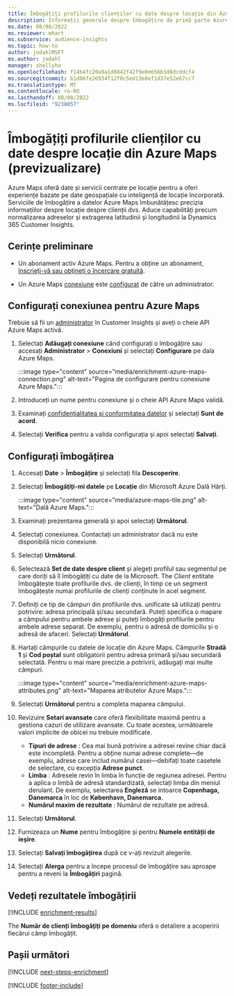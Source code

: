 ```yaml
---
title: Îmbogățiți profilurile clienților cu date despre locație din Azure Maps (previzualizare)
description: Informații generale despre îmbogățire de primă parte Azure Maps.
ms.date: 08/08/2022
ms.reviewer: mhart
ms.subservice: audience-insights
ms.topic: how-to
author: jodahlMSFT
ms.author: jodahl
manager: shellyha
ms.openlocfilehash: f14b4fc20a9a1d8842f42f9e0e656b3d8dcddcf4
ms.sourcegitcommit: b1d06fe26934f12f0c5ed13e8ef1d37e52e67cc7
ms.translationtype: MT
ms.contentlocale: ro-RO
ms.lasthandoff: 08/08/2022
ms.locfileid: "9238057"
---
```

# <a name="enrich-customer-profiles-with-location-data-from-azure-maps-preview"></a>Îmbogățiți profilurile clienților cu date despre locație din Azure Maps (previzualizare)

Azure Maps oferă date și servicii centrate pe locație pentru a oferi experiențe bazate pe date geospațiale cu inteligență de locație încorporată. Serviciile de îmbogățire a datelor Azure Maps îmbunătățesc precizia informațiilor despre locație despre clienții dvs. Aduce capabilități precum normalizarea adreselor și extragerea latitudinii și longitudinii la Dynamics 365 Customer Insights.

## <a name="prerequisites"></a>Cerințe preliminare

- Un abonament activ Azure Maps. Pentru a obține un abonament, [înscrieți-vă sau obțineți o încercare gratuită](https://azure.microsoft.com/services/azure-maps/).

- Un Azure Maps [conexiune](connections.md) este [configurat](#configure-the-connection-for-azure-maps) de către un administrator.

## <a name="configure-the-connection-for-azure-maps"></a>Configurați conexiunea pentru Azure Maps

Trebuie să fii un [administrator](permissions.md#admin) în Customer Insights și aveți o cheie API Azure Maps activă.

1. Selectați **Adăugați conexiune** când configurați o îmbogățire sau accesați **Administrator** > **Conexiuni** și selectați **Configurare** pe dala Azure Maps.

   :::image type="content" source="media/enrichment-azure-maps-connection.png" alt-text="Pagina de configurare pentru conexiune Azure Maps.":::

1. Introduceți un nume pentru conexiune și o cheie API Azure Maps validă.

1. Examinați [confidențialitatea și conformitatea datelor](connections.md#data-privacy-and-compliance) și selectați **Sunt de acord**.

1. Selectați **Verifica** pentru a valida configurația și apoi selectați **Salvați**.

## <a name="configure-the-enrichment"></a>Configurați îmbogățirea

1. Accesați **Date** > **Îmbogățire** și selectați fila **Descoperire**.

1. Selectați **Îmbogățiți-mi datele** pe **Locație** din Microsoft Azure Dală Hărți.

   :::image type="content" source="media/azure-maps-tile.png" alt-text="Dală Azure Maps.":::

1. Examinați prezentarea generală și apoi selectați **Următorul**.

1. Selectați conexiunea. Contactați un administrator dacă nu este disponibilă nicio conexiune.

1. Selectați **Următorul**.

1. Selectează **Set de date despre client** și alegeți profilul sau segmentul pe care doriți să îl îmbogățiți cu date de la Microsoft. The *Client* entitate îmbogățește toate profilurile dvs. de clienți, în timp ce un segment îmbogățește numai profilurile de clienți conținute în acel segment.

1. Definiți ce tip de câmpuri din profilurile dvs. unificate să utilizați pentru potrivire: adresa principală și/sau secundară. Puteți specifica o mapare a câmpului pentru ambele adrese și puteți îmbogăți profilurile pentru ambele adrese separat. De exemplu, pentru o adresă de domiciliu și o adresă de afaceri. Selectați **Următorul**.

1. Hartați câmpurile cu datele de locație din Azure Maps. Câmpurile **Stradă 1** și **Cod poștal** sunt obligatorii pentru adresa primară și/sau secundară selectată. Pentru o mai mare precizie a potrivirii, adăugați mai multe câmpuri.

   :::image type="content" source="media/enrichment-azure-maps-attributes.png" alt-text="Maparea atributelor Azure Maps.":::

1. Selectați **Următorul** pentru a completa maparea câmpului.

1. Revizuire **Setari avansate** care oferă flexibilitate maximă pentru a gestiona cazuri de utilizare avansate. Cu toate acestea, următoarele valori implicite de obicei nu trebuie modificate.

   - **Tipuri de adrese** : Cea mai bună potrivire a adresei revine chiar dacă este incompletă. Pentru a obține numai adrese complete&mdash;de exemplu, adrese care includ numărul casei&mdash;debifați toate casetele de selectare, cu excepția **Adrese punct**.
   - **Limba** : Adresele revin în limba în funcție de regiunea adresei. Pentru a aplica o limbă de adresă standardizată, selectați limba din meniul derulant. De exemplu, selectarea **Engleză** se intoarce **Copenhaga, Danemarca** în loc de **København, Danemarca**.
   - **Numărul maxim de rezultate** : Numărul de rezultate pe adresă.

1. Selectați **Următorul**.

1. Furnizeaza un **Nume** pentru îmbogățire și pentru **Numele entității de ieșire**.

1. Selectați **Salvați îmbogățirea** după ce v-ați revizuit alegerile.

1. Selectați **Alerga** pentru a începe procesul de îmbogățire sau aproape pentru a reveni la **Îmbogățiri** pagină.

## <a name="view-enrichment-results"></a>Vedeți rezultatele îmbogățirii

[!INCLUDE [enrichment-results](includes/enrichment-results.md)]

The **Număr de clienți îmbogățiți pe domeniu** oferă o detaliere a acoperirii fiecărui câmp îmbogățit.

## <a name="next-steps"></a>Pașii următori

[!INCLUDE [next-steps-enrichment](includes/next-steps-enrichment.md)]

[!INCLUDE [footer-include](includes/footer-banner.md)]
